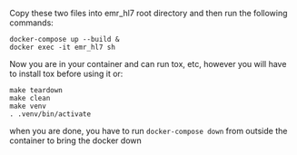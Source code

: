 Copy these two files into emr_hl7 root directory and then run the following commands:

```
docker-compose up --build &
docker exec -it emr_hl7 sh
```

Now you are in your container and can run tox, etc, however you will have to install tox before using it or:
```
make teardown
make clean
make venv
. .venv/bin/activate
```

when you are done, you have to run ```docker-compose down``` from outside the container to bring the docker down
